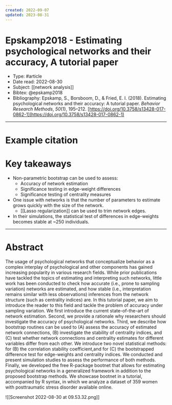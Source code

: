 ```yaml
---
created: 2022-09-07
updated: 2023-08-31
---
```

# Epskamp2018 - Estimating psychological networks and their accuracy, A tutorial paper

* Type: #article
* Date read: 2022-08-30
* Subject: [[network analysis]]
* Bibtex: @epskamp2018
* Bibliography: Epskamp, S., Borsboom, D., & Fried, E. I. (2018). Estimating psychological networks and their accuracy: A tutorial paper. _Behavior Research Methods_, _50_(1), 195–212. [https://doi.org/10.3758/s13428-017-0862-1](https://doi.org/10.3758/s13428-017-0862-1)
---
# Example citation


# Key takeaways
* Non-parametric bootstrap can be used to assess:
	* Accuracy of network estimation
	* Significance testing in edge-weight differences
	* Significance testing of centrality measures
* One issue with networks is that the number of parameters to estimate grows quickly with the size of the network.
	* [[Lasso regularization]] can be used to trim network edges.
* In their simulations, the statistical test of differences in edge-weights becomes stable at ~250 individuals.

---

# Abstract

The usage of psychological networks that conceptualize behavior as a complex interplay of psychological and other components has gained increasing popularity in various research fields. While prior publications have tackled the topics of estimating and interpreting such networks, little work has been conducted to check how accurate (i.e., prone to sampling variation) networks are estimated, and how stable (i.e., interpretation remains similar with less observations) inferences from the network structure (such as centrality indices) are. In this tutorial paper, we aim to introduce the reader to this field and tackle the problem of accuracy under sampling variation. We first introduce the current state-of-the-art of network estimation. Second, we provide a rationale why researchers should investigate the accuracy of psychological networks. Third, we describe how bootstrap routines can be used to (A) assess the accuracy of estimated network connections, (B) investigate the stability of centrality indices, and (C) test whether network connections and centrality estimates for different variables differ from each other. We introduce two novel statistical methods: for (B) the correlation stability coefficient,and for (C) the bootstrapped difference test for edge-weights and centrality indices. We conducted and present simulation studies to assess the performance of both methods. Finally, we developed the free R-package bootnet that allows for estimating psychological networks in a generalized framework in addition to the proposed bootstrap methods. We showcase bootnet in a tutorial, accompanied by R syntax, in which we analyze a dataset of 359 women with posttraumatic stress disorder available online.

![[Screenshot 2022-08-30 at 09.53.32.png]]